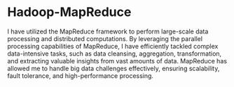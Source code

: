 # Hadoop-MapReduce
I have utilized the MapReduce framework to perform large-scale data processing and distributed computations. By leveraging the parallel processing capabilities of MapReduce, I have efficiently tackled complex data-intensive tasks, such as data cleansing, aggregation, transformation, and extracting valuable insights from vast amounts of data. MapReduce has allowed me to handle big data challenges effectively, ensuring scalability, fault tolerance, and high-performance processing.
